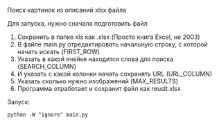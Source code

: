 Поиск картинок из описаний xlsx файла

Для запуска, нужно сначала подготовить файл

1. Сохранить в папке xls как .xlsx (Просто книга Excel, не 2003)
2. В файле main.py отредактировать начальную строку, с которой начать искать (FIRST_ROW) 
3. Указать в какой ячейке находится слова для поиска (SEARCH_COLUMN)
4. И указать с какой колонки начать сохранять URL (URL_COLUMN)
5. Указать сколько нужно изображений (MAX_RESULTS)
6. Программа отработает и сохранит файл как reuslt.xlsx

Запуск:

    python -W "ignore" main.py
   
